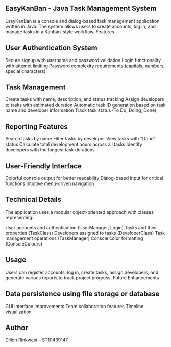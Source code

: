 ## EasyKanBan - Java Task Management System
EasyKanBan is a console and dialog-based task management application written in Java. The system allows users to create accounts, log in, and manage tasks in a Kanban-style workflow.
Features

## User Authentication System

Secure signup with username and password validation
Login functionality with attempt limiting
Password complexity requirements (capitals, numbers, special characters)


## Task Management

Create tasks with name, description, and status tracking
Assign developers to tasks with estimated duration
Automatic task ID generation based on task name and developer information
Track task status (To Do, Doing, Done)


## Reporting Features

Search tasks by name
Filter tasks by developer
View tasks with "Done" status
Calculate total development hours across all tasks
Identify developers with the longest task durations


## User-Friendly Interface

Colorful console output for better readability
Dialog-based input for critical functions
Intuitive menu-driven navigation



## Technical Details
The application uses a modular object-oriented approach with classes representing:

User accounts and authentication (UserManager, Login)
Tasks and their properties (TaskClass)
Developers assigned to tasks (DeveloperClass)
Task management operations (TaskManager)
Console color formatting (ConsoleColours)

## Usage
Users can register accounts, log in, create tasks, assign developers, and generate various reports to track project progress.
Future Enhancements

## Data persistence using file storage or database
GUI interface improvements
Team collaboration features
Timeline visualization

## Author
Dillon Rinkwest - ST10439147
